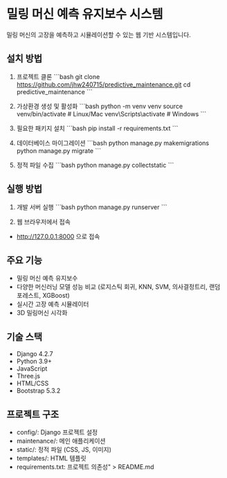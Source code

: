 # 밀링 머신 예측 유지보수 시스템

밀링 머신의 고장을 예측하고 시뮬레이션할 수 있는 웹 기반 시스템입니다.

## 설치 방법

1. 프로젝트 클론
\`\`\`bash
git clone https://github.com/jhw240715/predictive_maintenance.git
cd predictive_maintenance
\`\`\`

2. 가상환경 생성 및 활성화
\`\`\`bash
python -m venv venv
source venv/bin/activate  # Linux/Mac
venv\Scripts\activate     # Windows
\`\`\`

3. 필요한 패키지 설치
\`\`\`bash
pip install -r requirements.txt
\`\`\`

4. 데이터베이스 마이그레이션
\`\`\`bash
python manage.py makemigrations
python manage.py migrate
\`\`\`

5. 정적 파일 수집
\`\`\`bash
python manage.py collectstatic
\`\`\`

## 실행 방법

1. 개발 서버 실행
\`\`\`bash
python manage.py runserver
\`\`\`

2. 웹 브라우저에서 접속
- http://127.0.0.1:8000 으로 접속

## 주요 기능
- 밀링 머신 예측 유지보수
- 다양한 머신러닝 모델 성능 비교 (로지스틱 회귀, KNN, SVM, 의사결정트리, 랜덤포레스트, XGBoost)
- 실시간 고장 예측 시뮬레이터
- 3D 밀링머신 시각화

## 기술 스택
- Django 4.2.7
- Python 3.9+
- JavaScript
- Three.js
- HTML/CSS
- Bootstrap 5.3.2

## 프로젝트 구조
- config/: Django 프로젝트 설정
- maintenance/: 메인 애플리케이션
- static/: 정적 파일 (CSS, JS, 이미지)
- templates/: HTML 템플릿
- requirements.txt: 프로젝트 의존성" > README.md

